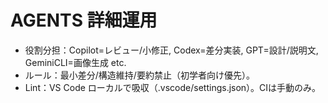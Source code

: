 # AGENTS 詳細運用

- 役割分担：Copilot=レビュー/小修正, Codex=差分実装, GPT=設計/説明文, GeminiCLI=画像生成 etc.
- ルール：最小差分/構造維持/要約禁止（初学者向け優先）。
- Lint：VS Code ローカルで吸収（.vscode/settings.json）。CIは手動のみ。
